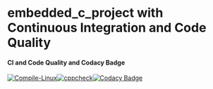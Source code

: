 
# embedded_c_project with Continuous Integration and Code Quality





#### CI and Code Quality and Codacy Badge


[![Compile-Linux](https://github.com/ogiralasaivaishnavi/embedded_c_project/actions/workflows/Compile.yml/badge.svg)](https://github.com/ogiralasaivaishnavi/embedded_c_project/actions/workflows/Compile.yml)[![cppcheck](https://github.com/ogiralasaivaishnavi/embedded_c_project/actions/workflows/CodeQuality.yml/badge.svg)](https://github.com/ogiralasaivaishnavi/embedded_c_project/actions/workflows/CodeQuality.yml)[![Codacy Badge](https://app.codacy.com/project/badge/Grade/e7c2ec0d4a6e4ff6a9bb8685beba544b)](https://www.codacy.com/gh/ogiralasaivaishnavi/embedded_c_project/dashboard?utm_source=github.com&amp;utm_medium=referral&amp;utm_content=ogiralasaivaishnavi/embedded_c_project&amp;utm_campaign=Badge_Grade)

